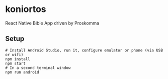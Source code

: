 # koniortos

React Native Bible App driven by Proskomma

## Setup

```
# Install Android Studio, run it, configure emulator or phone (via USB or wifi)
npm install
npm start
# In a second terminal window
npm run android
```
